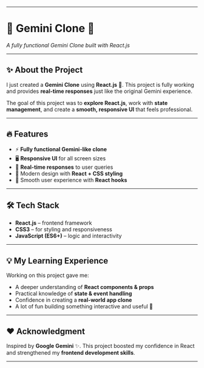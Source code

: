 

---

# 🌌 Gemini Clone 🚀

*A fully functional Gemini Clone built with React.js*

---

## ✨ About the Project

I just created a **Gemini Clone** using **React.js** 🎉.
This project is fully working and provides **real-time responses** just like the original Gemini experience.

The goal of this project was to **explore React.js**, work with **state management**, and create a **smooth, responsive UI** that feels professional.

---

## 🔥 Features

* ⚡ **Fully functional Gemini-like clone**
* 🖥️ **Responsive UI** for all screen sizes
* 🔄 **Real-time responses** to user queries
* 🎨 Modern design with **React + CSS styling**
* 🚀 Smooth user experience with **React hooks**

---

## 🛠️ Tech Stack

* **React.js** – frontend framework
* **CSS3** – for styling and responsiveness
* **JavaScript (ES6+)** – logic and interactivity

---



## 💡 My Learning Experience

Working on this project gave me:

* A deeper understanding of **React components & props**
* Practical knowledge of **state & event handling**
* Confidence in creating a **real-world app clone**
* A lot of fun building something interactive and useful 🎉

---

## ❤️ Acknowledgment

Inspired by **Google Gemini** ✨.
This project boosted my confidence in React and strengthened my **frontend development skills**.

---

